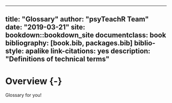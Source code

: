
--- 
title: "Glossary"
author: "psyTeachR Team"
date: "2019-03-21"
site: bookdown::bookdown_site
documentclass: book
bibliography: [book.bib, packages.bib]
biblio-style: apalike
link-citations: yes
description: "Definitions of technical terms"
---



# Overview {-} 

Glossary for you!

